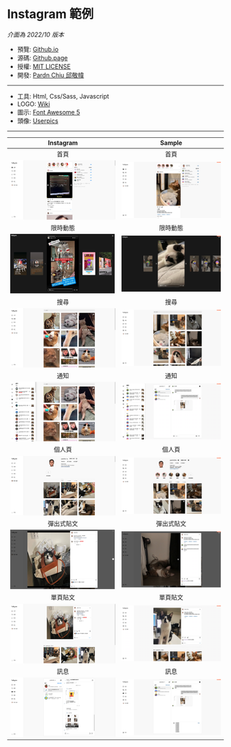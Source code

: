 # Instagram 範例

*介面為 2022/10 版本*

- 預覽: [Github.io](https://pardnchiu.github.io/instagram-template-202210/)
- 源碼: [Github.page](https://github.com/pardnchiu/instagram-template-202210/)
- 授權: [MIT LICENSE](https://github.com/pardnchiu/instagram-template-202210/blob/main/LICENSE)
- 開發: [Pardn Chiu 邱敬幃](https://pardnchiu.github.io/)
  
***

- 工具: Html, Css/Sass, Javascript
- LOGO: [Wiki](https://zh.m.wikipedia.org/zh-tw/File:Instagram_logo.svg)
- 圖示: [Font Awesome 5](https://fontawesome.com)
- 頭像: [Userpics](https://userpics.craftwork.design)

***

| Instagram | Sample |
| :-: | :-: |
|  首頁 |  首頁 |
| ![1](image/preview/instagram1.png) | ![1](image/preview/sample1.png) |
| 限時動態 | 限時動態 |
| ![7](image/preview/instagram8.png) | ![7](image/preview/sample8.png) |
| 搜尋 | 搜尋 |
| ![2](image/preview/instagram2.png) | ![2](image/preview/sample2.png) |
| 通知 |  通知 |
| ![3](image/preview/instagram3.png) | ![3](image/preview/sample3.png) |
| 個人頁 | 個人頁 |
| ![4](image/preview/instagram4.png) | ![4](image/preview/sample4.png) |
| 彈出式貼文 | 彈出式貼文 |
| ![5](image/preview/instagram5.png) | ![5](image/preview/sample5.png) |
| 單頁貼文 | 單頁貼文 |
| ![6](image/preview/instagram6.png) | ![6](image/preview/sample6.png) |
| 訊息 | 訊息 |
| ![7](image/preview/instagram7.png) | ![7](image/preview/sample7.png) |
 
